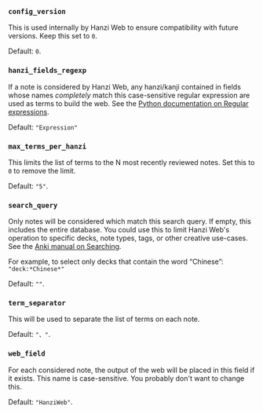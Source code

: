 ### `config_version`
This is used internally by Hanzi Web to ensure compatibility with future
versions. Keep this set to `0`.

Default: `0`.

### `hanzi_fields_regexp`
If a note is considered by Hanzi Web, any hanzi/kanji contained in fields whose
names *completely* match this case-sensitive regular expression are used as
terms to build the web. See the [Python documentation on Regular
expressions](https://docs.python.org/3/library/re.html).

Default: `"Expression"`

### `max_terms_per_hanzi`
This limits the list of terms to the N most recently reviewed notes. Set this to
`0` to remove the limit.

Default: `"5"`.

### `search_query`
Only notes will be considered which match this search query. If empty, this
includes the entire database. You could use this to limit Hanzi Web's operation
to specific decks, note types, tags, or other creative use-cases. See the [Anki
manual on Searching](https://docs.ankiweb.net/searching.html#tags-decks-cards-and-notes).

For example, to select only decks that contain the word “Chinese”:
`"deck:*Chinese*"`

Default: `""`.

### `term_separator`
This will be used to separate the list of terms on each note.

Default: `"、"`.

### `web_field`
For each considered note, the output of the web will be placed in this field if
it exists. This name is case-sensitive. You probably don't want to change this.

Default: `"HanziWeb"`.
